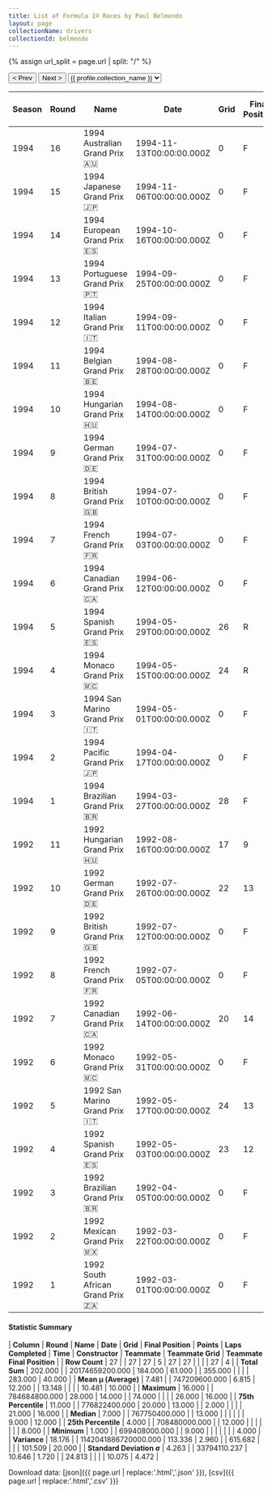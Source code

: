 ```yaml
---
title: List of Formula 1® Races by Paul Belmondo
layout: page
collectionName: drivers
collectionId: belmondo
---
```


{% assign url_split = page.url | split: "/" %}
<div id="collection-navigation">
<button onclick="selector.options[selector.selectedIndex-1].value && (window.location = selector.options[selector.selectedIndex-1].value);">&lt; Prev</button>
<button onclick="selector.options[selector.selectedIndex+1].value && (window.location = selector.options[selector.selectedIndex+1].value);">Next &gt;</button>
<select id="selector" onchange="this.options[this.selectedIndex].value && (window.location = this.options[this.selectedIndex].value);">
  {% for collectionId in site.data[page.collectionName].refs %}
    {% if collectionId == page.collectionId %}
      {% assign selected = "selected" %}
    {% else %}
      {% assign selected = "" %}
    {% endif %}
    {% assign profile = site.data[page.collectionName][collectionId].profile %}
    <option value="/f1/{{ page.collectionName }}/{{ collectionId }}/{{ url_split[4] }}" {{ selected }}>{{ profile.collection_name }}</option>
  {% endfor %}
</select>
</div>

| Season | Round | Name | Date | Grid | Final Position | Points | Laps Completed | Time | Constructor | Teammate | Teammate Grid | Teammate Final Position |
|--|--|--|--|--|--|--|--|--|--|--|--|--|
| 1994 | 16 | 1994 Australian Grand Prix 🇦🇺 | 1994-11-13T00:00:00.000Z | 0 | F | 0.0 | 0 |   | Pacific 🇬🇧 | [Bertrand Gachot 🇧🇪](/f1/drivers/gachot) | 0 | F |
| 1994 | 15 | 1994 Japanese Grand Prix 🇯🇵 | 1994-11-06T00:00:00.000Z | 0 | F | 0.0 | 0 |   | Pacific 🇬🇧 | [Bertrand Gachot 🇧🇪](/f1/drivers/gachot) | 0 | F |
| 1994 | 14 | 1994 European Grand Prix 🇪🇸 | 1994-10-16T00:00:00.000Z | 0 | F | 0.0 | 0 |   | Pacific 🇬🇧 | [Bertrand Gachot 🇧🇪](/f1/drivers/gachot) | 0 | F |
| 1994 | 13 | 1994 Portuguese Grand Prix 🇵🇹 | 1994-09-25T00:00:00.000Z | 0 | F | 0.0 | 0 |   | Pacific 🇬🇧 | [Bertrand Gachot 🇧🇪](/f1/drivers/gachot) | 0 | F |
| 1994 | 12 | 1994 Italian Grand Prix 🇮🇹 | 1994-09-11T00:00:00.000Z | 0 | F | 0.0 | 0 |   | Pacific 🇬🇧 | [Bertrand Gachot 🇧🇪](/f1/drivers/gachot) | 0 | F |
| 1994 | 11 | 1994 Belgian Grand Prix 🇧🇪 | 1994-08-28T00:00:00.000Z | 0 | F | 0.0 | 0 |   | Pacific 🇬🇧 | [Bertrand Gachot 🇧🇪](/f1/drivers/gachot) | 0 | F |
| 1994 | 10 | 1994 Hungarian Grand Prix 🇭🇺 | 1994-08-14T00:00:00.000Z | 0 | F | 0.0 | 0 |   | Pacific 🇬🇧 | [Bertrand Gachot 🇧🇪](/f1/drivers/gachot) | 0 | F |
| 1994 | 9 | 1994 German Grand Prix 🇩🇪 | 1994-07-31T00:00:00.000Z | 0 | F | 0.0 | 0 |   | Pacific 🇬🇧 | [Bertrand Gachot 🇧🇪](/f1/drivers/gachot) | 0 | F |
| 1994 | 8 | 1994 British Grand Prix 🇬🇧 | 1994-07-10T00:00:00.000Z | 0 | F | 0.0 | 0 |   | Pacific 🇬🇧 | [Bertrand Gachot 🇧🇪](/f1/drivers/gachot) | 0 | F |
| 1994 | 7 | 1994 French Grand Prix 🇫🇷 | 1994-07-03T00:00:00.000Z | 0 | F | 0.0 | 0 |   | Pacific 🇬🇧 | [Bertrand Gachot 🇧🇪](/f1/drivers/gachot) | 0 | F |
| 1994 | 6 | 1994 Canadian Grand Prix 🇨🇦 | 1994-06-12T00:00:00.000Z | 0 | F | 0.0 | 0 |   | Pacific 🇬🇧 | [Bertrand Gachot 🇧🇪](/f1/drivers/gachot) | 26 | R |
| 1994 | 5 | 1994 Spanish Grand Prix 🇪🇸 | 1994-05-29T00:00:00.000Z | 26 | R | 0.0 | 2 |   | Pacific 🇬🇧 | [Bertrand Gachot 🇧🇪](/f1/drivers/gachot) | 25 | R |
| 1994 | 4 | 1994 Monaco Grand Prix 🇲🇨 | 1994-05-15T00:00:00.000Z | 24 | R | 0.0 | 53 |   | Pacific 🇬🇧 | [Bertrand Gachot 🇧🇪](/f1/drivers/gachot) | 23 | R |
| 1994 | 3 | 1994 San Marino Grand Prix 🇮🇹 | 1994-05-01T00:00:00.000Z | 0 | F | 0.0 | 0 |   | Pacific 🇬🇧 | [Bertrand Gachot 🇧🇪](/f1/drivers/gachot) | 25 | R |
| 1994 | 2 | 1994 Pacific Grand Prix 🇯🇵 | 1994-04-17T00:00:00.000Z | 0 | F | 0.0 | 0 |   | Pacific 🇬🇧 | [Bertrand Gachot 🇧🇪](/f1/drivers/gachot) | 0 | F |
| 1994 | 1 | 1994 Brazilian Grand Prix 🇧🇷 | 1994-03-27T00:00:00.000Z | 28 | F | 0.0 | 0 |   | Pacific 🇬🇧 | [Bertrand Gachot 🇧🇪](/f1/drivers/gachot) | 25 | R |
| 1992 | 11 | 1992 Hungarian Grand Prix 🇭🇺 | 1992-08-16T00:00:00.000Z | 17 | 9 | 0.0 | 74 |   | March 🇬🇧 | [Karl Wendlinger 🇦🇹](/f1/drivers/wendlinger) | 23 | R |
| 1992 | 10 | 1992 German Grand Prix 🇩🇪 | 1992-07-26T00:00:00.000Z | 22 | 13 | 0.0 | 44 |   | March 🇬🇧 | [Karl Wendlinger 🇦🇹](/f1/drivers/wendlinger) | 10 | 16 |
| 1992 | 9 | 1992 British Grand Prix 🇬🇧 | 1992-07-12T00:00:00.000Z | 0 | F | 0.0 | 0 |   | March 🇬🇧 | [Karl Wendlinger 🇦🇹](/f1/drivers/wendlinger) | 21 | R |
| 1992 | 8 | 1992 French Grand Prix 🇫🇷 | 1992-07-05T00:00:00.000Z | 0 | F | 0.0 | 0 |   | March 🇬🇧 | [Karl Wendlinger 🇦🇹](/f1/drivers/wendlinger) | 21 | R |
| 1992 | 7 | 1992 Canadian Grand Prix 🇨🇦 | 1992-06-14T00:00:00.000Z | 20 | 14 | 0.0 | 64 |   | March 🇬🇧 | [Karl Wendlinger 🇦🇹](/f1/drivers/wendlinger) | 12 | 4 |
| 1992 | 6 | 1992 Monaco Grand Prix 🇲🇨 | 1992-05-31T00:00:00.000Z | 0 | F | 0.0 | 0 |   | March 🇬🇧 | [Karl Wendlinger 🇦🇹](/f1/drivers/wendlinger) | 16 | R |
| 1992 | 5 | 1992 San Marino Grand Prix 🇮🇹 | 1992-05-17T00:00:00.000Z | 24 | 13 | 0.0 | 57 |   | March 🇬🇧 | [Karl Wendlinger 🇦🇹](/f1/drivers/wendlinger) | 12 | 12 |
| 1992 | 4 | 1992 Spanish Grand Prix 🇪🇸 | 1992-05-03T00:00:00.000Z | 23 | 12 | 0.0 | 61 |   | March 🇬🇧 | [Karl Wendlinger 🇦🇹](/f1/drivers/wendlinger) | 9 | 8 |
| 1992 | 3 | 1992 Brazilian Grand Prix 🇧🇷 | 1992-04-05T00:00:00.000Z | 0 | F | 0.0 | 0 |   | March 🇬🇧 | [Karl Wendlinger 🇦🇹](/f1/drivers/wendlinger) | 9 | R |
| 1992 | 2 | 1992 Mexican Grand Prix 🇲🇽 | 1992-03-22T00:00:00.000Z | 0 | F | 0.0 | 0 |   | March 🇬🇧 | [Karl Wendlinger 🇦🇹](/f1/drivers/wendlinger) | 19 | R |
| 1992 | 1 | 1992 South African Grand Prix 🇿🇦 | 1992-03-01T00:00:00.000Z | 0 | F | 0.0 | 0 |   | March 🇬🇧 | [Karl Wendlinger 🇦🇹](/f1/drivers/wendlinger) | 7 | R |

#### Statistic Summary

| **Column** | **Round** | **Name** | **Date** | **Grid** | **Final Position** | **Points** | **Laps Completed** | **Time** | **Constructor** | **Teammate** | **Teammate Grid** | **Teammate Final Position** |
| **Row Count** | 27 |  | 27 | 27 | 5 | 27 | 27 |  |  |  | 27 | 4 |
| **Total Sum** | 202.000 |  | 20174659200.000 | 184.000 | 61.000 |  | 355.000 |  |  |  | 283.000 | 40.000 |
| **Mean μ (Average)** | 7.481 |  | 747209600.000 | 6.815 | 12.200 |  | 13.148 |  |  |  | 10.481 | 10.000 |
| **Maximum** | 16.000 |  | 784684800.000 | 28.000 | 14.000 |  | 74.000 |  |  |  | 26.000 | 16.000 |
| **75th Percentile** | 11.000 |  | 776822400.000 | 20.000 | 13.000 |  | 2.000 |  |  |  | 21.000 | 16.000 |
| **Median** | 7.000 |  | 767750400.000 |  | 13.000 |  |  |  |  |  | 9.000 | 12.000 |
| **25th Percentile** | 4.000 |  | 708480000.000 |  | 12.000 |  |  |  |  |  |  | 8.000 |
| **Minimum** | 1.000 |  | 699408000.000 |  | 9.000 |  |  |  |  |  |  | 4.000 |
| **Variance** | 18.176 |  | 1142041886720000.000 | 113.336 | 2.960 |  | 615.682 |  |  |  | 101.509 | 20.000 |
| **Standard Deviation σ** | 4.263 |  | 33794110.237 | 10.646 | 1.720 |  | 24.813 |  |  |  | 10.075 | 4.472 |

Download data: [json]({{ page.url | replace:'.html','.json' }}), [csv]({{ page.url | replace:'.html','.csv' }})
